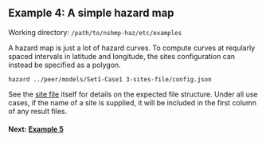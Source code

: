 Example 4: A simple hazard map
------------------------------

Working directory: `/path/to/nshmp-haz/etc/examples`

A hazard map is just a lot of hazard curves. To compute curves at reqularly spaced intervals in latitude and longitude, the sites configuration can instead be specified as a polygon.

```Shell
hazard ../peer/models/Set1-Case1 3-sites-file/config.json
```

See the [site file](3-sites-file/sites.csv) itself for details on the expected file structure. Under all use cases, if the name of a site is supplied, it will be included in the first column of any result files.

#### Next: [Example 5](../5-complex-model)
